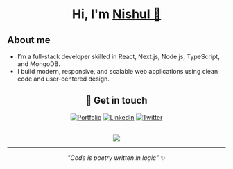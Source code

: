  <h1 align="center">Hi, I'm <a href="https://nishuldhakar.com/" target="_blank">
Nishul 👋</a></h1>

## About me
- I’m a full-stack developer skilled in React, Next.js, Node.js, TypeScript, and MongoDB.
- I build modern, responsive, and scalable web applications using clean code and user-centered design.

<div align="center">

## 🤝 Get in touch

[![Portfolio](https://img.shields.io/badge/🌐_Portfolio-36BCF7?style=for-the-badge&logoColor=white&labelColor=1F222E)](https://nishuldhakar.com)
[![LinkedIn](https://img.shields.io/badge/LinkedIn-0A66C2?style=for-the-badge&logo=linkedin&logoColor=white&labelColor=1F222E)](https://linkedin.com/in/nishul-dhakar)
[![Twitter](https://img.shields.io/badge/X-000000?style=for-the-badge&logo=x&logoColor=white&labelColor=1F222E)](https://x.com/nishuldhakar)

<br>

<img src="https://komarev.com/ghpvc/?username=NishulDhakar&style=for-the-badge&color=36BCF7&labelColor=1F222E" />

</div>

---

<div align="center">
  <em>"Code is poetry written in logic"</em> ✨
</div>
